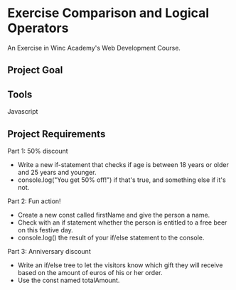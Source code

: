 # Exercise Comparison and Logical Operators
An Exercise in Winc Academy's Web Development Course.

## Project Goal

## Tools
Javascript

## Project Requirements
Part 1: 50% discount
* Write a new if-statement that checks if age is between 18 years or older and 25 years and younger.
* console.log("You get 50% off!") if that's true, and something else if it's not.

Part 2: Fun action!
* Create a new const called firstName and give the person a name.
* Check with an if statement whether the person is entitled to a free beer on this festive day.
* console.log() the result of your if/else statement to the console.

Part 3: Anniversary discount
* Write an if/else tree to let the visitors know which gift they will receive based on the amount of euros of his or her order.
* Use the const named totalAmount.
